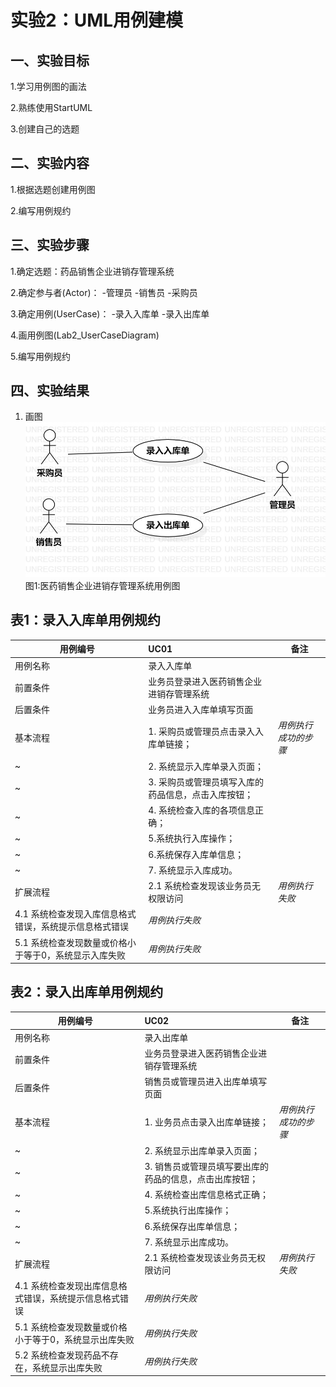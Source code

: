 # 实验2：UML用例建模

## 一、实验目标

1.学习用例图的画法

2.熟练使用StartUML

3.创建自己的选题

## 二、实验内容

1.根据选题创建用例图

2.编写用例规约

## 三、实验步骤

1.确定选题：药品销售企业进销存管理系统

2.确定参与者(Actor)：
	-管理员
	-销售员
	-采购员

3.确定用例(UserCase)：
	-录入入库单
	-录入出库单
	
4.画用例图(Lab2_UserCaseDiagram)

5.编写用例规约


## 四、实验结果

1. 画图
![实验二用例图](./Lab2_UserCaseDiagram.jpg)
图1:医药销售企业进销存管理系统用例图

## 表1：录入入库单用例规约  

用例编号  | UC01 | 备注  
-|:--|-  
用例名称  | 录入入库单  |   
前置条件  | 业务员登录进入医药销售企业进销存管理系统 |
后置条件  |  业务员进入入库单填写页面  |   
基本流程  | 1. 采购员或管理员点击录入入库单链接；  |*用例执行成功的步骤*    
~| 2. 系统显示入库单录入页面；  |   
~| 3. 采购员或管理员填写入库的药品信息，点击入库按钮；  |   
~| 4. 系统检查入库的各项信息正确； |   
~| 5.系统执行入库操作； |  
~  | 6.系统保存入库单信息； |                      
~ | 7. 系统显示入库成功。 | 
扩展流程 | 2.1 系统检查发现该业务员无权限访问 |*用例执行失败* 
 | 4.1 系统检查发现入库信息格式错误，系统提示信息格式错误 |*用例执行失败* 
 | 5.1 系统检查发现数量或价格小于等于0，系统显示入库失败 |*用例执行失败* 

## 表2：录入出库单用例规约  

用例编号  | UC02 | 备注  
-|:-|-  
用例名称  | 录入出库单  |   
前置条件  |  业务员登录进入医药销售企业进销存管理系统   |
后置条件  |  销售员或管理员进入出库单填写页面     |  
基本流程  | 1. 业务员点击录入出库单链接；  |*用例执行成功的步骤*    
~| 2. 系统显示出库单录入页面；  |   
~| 3. 销售员或管理员填写要出库的药品的信息，点击出库按钮；  |   
~| 4. 系统检查出库信息格式正确； |   
~| 5.系统执行出库操作； |  
~  | 6.系统保存出库单信息； |    
~ | 7. 系统显示出库成功。 | 
扩展流程 | 2.1 系统检查发现该业务员无权限访问 |*用例执行失败* 
 | 4.1 系统检查发现出库信息格式错误，系统提示信息格式错误 |*用例执行失败* 
 | 5.1 系统检查发现数量或价格小于等于0，系统显示出库失败 |*用例执行失败* 
 | 5.2 系统检查发现药品不存在，系统显示出库失败 |*用例执行失败* 
